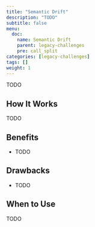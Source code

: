 ```yaml
---
title: "Semantic Drift"
description: "TODO"
subtitle: false
menu:
  doc:
    name: Semantic Drift
    parent: legacy-challenges
    pre: call_split
categories: [legacy-challenges]
tags: []
weight: 1
---
```


TODO

## How It Works

TODO

## Benefits

- TODO

## Drawbacks

- TODO

## When to Use

TODO
